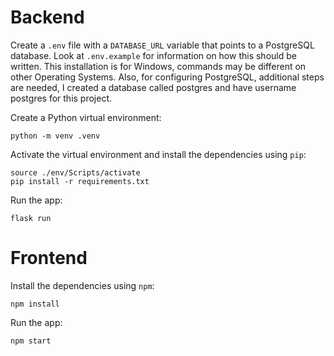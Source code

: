 # Backend

Create a `.env` file with a `DATABASE_URL` variable that points to a PostgreSQL database. Look at `.env.example` for information on how this should be written. This installation is for Windows, commands may be different on other Operating Systems.
Also, for configuring PostgreSQL, additional steps are needed, I created a database called postgres and have username postgres for this project.

Create a Python virtual environment:

```
python -m venv .venv
```

Activate the virtual environment and install the dependencies using `pip`:

```
source ./env/Scripts/activate
pip install -r requirements.txt
```

Run the app:

```
flask run
```

# Frontend

Install the dependencies using `npm`:

```
npm install
```

Run the app:

```
npm start
```

